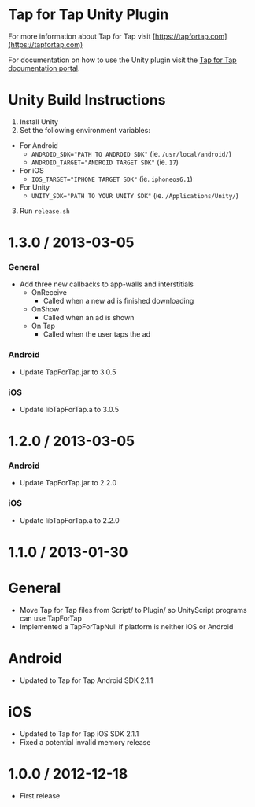 # Tap for Tap Unity Plugin

For more information about Tap for Tap visit [https://tapfortap.com](https://tapfortap.com)

For documentation on how to use the Unity plugin visit the [Tap for Tap documentation portal](https://tapfortap.com/doc/plugins/unity).

# Unity  Build Instructions 

1. Install Unity
2. Set the following environment variables:
  - For Android
      - `ANDROID_SDK="PATH TO ANDROID SDK"` (ie. `/usr/local/android/`) 
      - `ANDROID_TARGET="ANDROID TARGET SDK"` (ie. `17`)
  - For iOS
      - `IOS_TARGET="IPHONE TARGET SDK"` (ie. `iphoneos6.1`)
  - For Unity
      - `UNITY_SDK="PATH TO YOUR UNITY SDK"` (ie. `/Applications/Unity/`)
3. Run `release.sh`

1.3.0 / 2013-03-05
==================
### General
- Add three new callbacks to app-walls and interstitials
  - OnReceive
      - Called when a new ad is finished downloading
  - OnShow
  	  - Called when an ad is shown
  - On Tap
  	  - Called when the user taps the ad

### Android
- Update TapForTap.jar to 3.0.5

### iOS
- Update libTapForTap.a to 3.0.5

1.2.0 / 2013-03-05
==================
### Android
- Update TapForTap.jar to 2.2.0

### iOS
- Update libTapForTap.a to 2.2.0

1.1.0 / 2013-01-30
==================

General
=======
* Move Tap for Tap files from Script/ to Plugin/ so UnityScript programs can use TapForTap
* Implemented a TapForTapNull if platform is neither iOS or Android

Android
=======
* Updated to Tap for Tap Android SDK 2.1.1

iOS
===
* Updated to Tap for Tap iOS SDK 2.1.1
* Fixed a potential invalid memory release 

1.0.0 / 2012-12-18
==================
- First release
